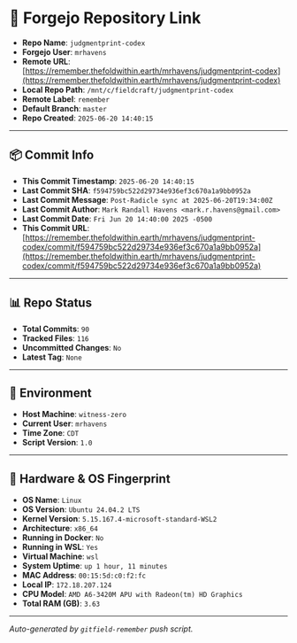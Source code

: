 # 🔗 Forgejo Repository Link

- **Repo Name**: `judgmentprint-codex`
- **Forgejo User**: `mrhavens`
- **Remote URL**: [https://remember.thefoldwithin.earth/mrhavens/judgmentprint-codex](https://remember.thefoldwithin.earth/mrhavens/judgmentprint-codex)
- **Local Repo Path**: `/mnt/c/fieldcraft/judgmentprint-codex`
- **Remote Label**: `remember`
- **Default Branch**: `master`
- **Repo Created**: `2025-06-20 14:40:15`

---

## 📦 Commit Info

- **This Commit Timestamp**: `2025-06-20 14:40:15`
- **Last Commit SHA**: `f594759bc522d29734e936ef3c670a1a9bb0952a`
- **Last Commit Message**: `Post-Radicle sync at 2025-06-20T19:34:00Z`
- **Last Commit Author**: `Mark Randall Havens <mark.r.havens@gmail.com>`
- **Last Commit Date**: `Fri Jun 20 14:40:00 2025 -0500`
- **This Commit URL**: [https://remember.thefoldwithin.earth/mrhavens/judgmentprint-codex/commit/f594759bc522d29734e936ef3c670a1a9bb0952a](https://remember.thefoldwithin.earth/mrhavens/judgmentprint-codex/commit/f594759bc522d29734e936ef3c670a1a9bb0952a)

---

## 📊 Repo Status

- **Total Commits**: `90`
- **Tracked Files**: `116`
- **Uncommitted Changes**: `No`
- **Latest Tag**: `None`

---

## 🧭 Environment

- **Host Machine**: `witness-zero`
- **Current User**: `mrhavens`
- **Time Zone**: `CDT`
- **Script Version**: `1.0`

---

## 🧬 Hardware & OS Fingerprint

- **OS Name**: `Linux`
- **OS Version**: `Ubuntu 24.04.2 LTS`
- **Kernel Version**: `5.15.167.4-microsoft-standard-WSL2`
- **Architecture**: `x86_64`
- **Running in Docker**: `No`
- **Running in WSL**: `Yes`
- **Virtual Machine**: `wsl`
- **System Uptime**: `up 1 hour, 11 minutes`
- **MAC Address**: `00:15:5d:c0:f2:fc`
- **Local IP**: `172.18.207.124`
- **CPU Model**: `AMD A6-3420M APU with Radeon(tm) HD Graphics`
- **Total RAM (GB)**: `3.63`

---

_Auto-generated by `gitfield-remember` push script._
